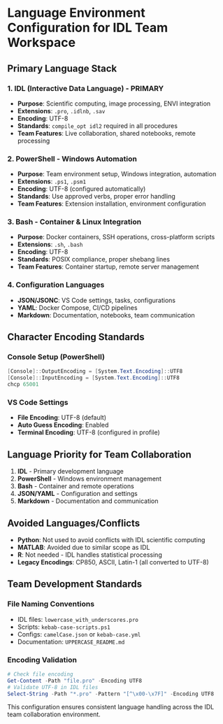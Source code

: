 # Language Environment Configuration for IDL Team Workspace

## Primary Language Stack

### 1. IDL (Interactive Data Language) - **PRIMARY**
- **Purpose**: Scientific computing, image processing, ENVI integration
- **Extensions**: `.pro`, `.idlnb`, `.sav`
- **Encoding**: UTF-8
- **Standards**: `compile_opt idl2` required in all procedures
- **Team Features**: Live collaboration, shared notebooks, remote processing

### 2. PowerShell - **Windows Automation**
- **Purpose**: Team environment setup, Windows integration, automation
- **Extensions**: `.ps1`, `.psm1`
- **Encoding**: UTF-8 (configured automatically)
- **Standards**: Use approved verbs, proper error handling
- **Team Features**: Extension installation, environment configuration

### 3. Bash - **Container & Linux Integration**
- **Purpose**: Docker containers, SSH operations, cross-platform scripts
- **Extensions**: `.sh`, `.bash`
- **Encoding**: UTF-8
- **Standards**: POSIX compliance, proper shebang lines
- **Team Features**: Container startup, remote server management

### 4. Configuration Languages
- **JSON/JSONC**: VS Code settings, tasks, configurations
- **YAML**: Docker Compose, CI/CD pipelines
- **Markdown**: Documentation, notebooks, team communication

## Character Encoding Standards

### Console Setup (PowerShell)
```powershell
[Console]::OutputEncoding = [System.Text.Encoding]::UTF8
[Console]::InputEncoding = [System.Text.Encoding]::UTF8
chcp 65001
```

### VS Code Settings
- **File Encoding**: UTF-8 (default)
- **Auto Guess Encoding**: Enabled
- **Terminal Encoding**: UTF-8 (configured in profile)

## Language Priority for Team Collaboration

1. **IDL** - Primary development language
2. **PowerShell** - Windows environment management
3. **Bash** - Container and remote operations
4. **JSON/YAML** - Configuration and settings
5. **Markdown** - Documentation and communication

## Avoided Languages/Conflicts

- **Python**: Not used to avoid conflicts with IDL scientific computing
- **MATLAB**: Avoided due to similar scope as IDL
- **R**: Not needed - IDL handles statistical processing
- **Legacy Encodings**: CP850, ASCII, Latin-1 (all converted to UTF-8)

## Team Development Standards

### File Naming Conventions
- IDL files: `lowercase_with_underscores.pro`
- Scripts: `kebab-case-scripts.ps1`
- Configs: `camelCase.json` or `kebab-case.yml`
- Documentation: `UPPERCASE_README.md`

### Encoding Validation
```powershell
# Check file encoding
Get-Content -Path "file.pro" -Encoding UTF8
# Validate UTF-8 in IDL files
Select-String -Path "*.pro" -Pattern "[^\x00-\x7F]" -Encoding UTF8
```

This configuration ensures consistent language handling across the IDL team collaboration environment.